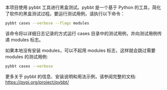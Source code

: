 本项目使用 pybbt 工具进行黑盒测试。pybbt 是一个基于 Python 的工具，简化了软件的黑盒测试过程。要运行测试用例，请执行以下命令：

```bash
pybbt cases --verbose --flags modules
```
该命令将以详细日志记录的方式运行 cases 目录中的测试用例，并向测试用例传递 modules 标志。

如果本地没有安装 modules，可以不起用 modules 标志，这样就会跳过需要 modules 的测试用例:
```bash
pybbt cases --verbose
```

更多关于 pybbt 的信息、安装说明和用法示例，请参阅完整的文档: https://pypi.org/project/pybbt/